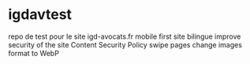 # igdavtest

repo de test pour le site igd-avocats.fr
mobile first
site bilingue
improve security of the site Content Security Policy
swipe pages
change images format to WebP


